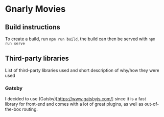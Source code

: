 # Gnarly Movies

## Build instructions
To create a build, run `npm run build`, the build can then be served with `npm run serve`

## Third-party libraries
List of third-party libraries used and short description of why/how they were used

### Gatsby
I decided to use (Gatsby)[https://www.gatsbyjs.com/] since it is a fast library for front-end and comes with a lot of great plugins, as well as out-of-the-box routing.

